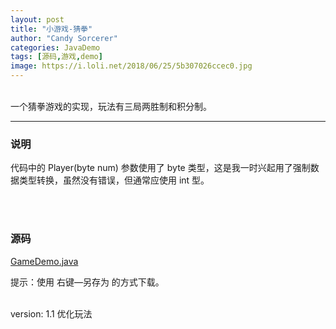 ```yaml
---
layout: post
title: "小游戏-猜拳"
author: "Candy Sorcerer"
categories: JavaDemo
tags: [源码,游戏,demo]
image: https://i.loli.net/2018/06/25/5b307026ccec0.jpg
---
```


<br>
一个猜拳游戏的实现，玩法有三局两胜制和积分制。
  
<br>
  
***

### 说明

代码中的 Player(byte num) 参数使用了 byte 类型，这是我一时兴起用了强制数据类型转换，虽然没有错误，但通常应使用 int 型。
  
<br><br>
  
### 源码
 
<line>
<a href="{{ site.github.url }}/assets/code-java/GameDemo.java">GameDemo.java</a>
</line>

提示：使用 右键—另存为 的方式下载。
  
<br>
version: 1.1 优化玩法

<br><br><br>

